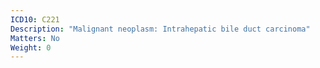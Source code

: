 ```yaml
---
ICD10: C221
Description: "Malignant neoplasm: Intrahepatic bile duct carcinoma"
Matters: No
Weight: 0
---
```

